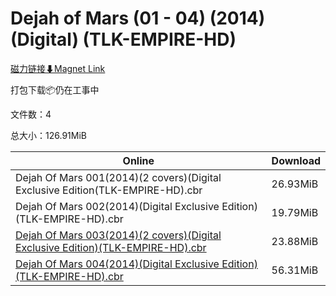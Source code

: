 # Dejah of Mars (01 - 04) (2014) (Digital) (TLK-EMPIRE-HD)

[磁力链接⬇Magnet Link](magnet:?xt=urn:btih:27429ddc27c806e95d8af51b515180696abc9a60&dn=Dejah%20of%20Mars%20%2801%20-%2004%29%20%282014%29%20%28Digital%29%20%28TLK-EMPIRE-HD%29)

打包下载📦仍在工事中

文件数：4

总大小：126.91MiB

Online | Download
--- | ---
Dejah Of Mars 001(2014)(2 covers)(Digital Exclusive Edition(TLK-EMPIRE-HD).cbr | 26.93MiB
Dejah Of Mars 002(2014)(Digital Exclusive Edition)(TLK-EMPIRE-HD).cbr | 19.79MiB
[Dejah Of Mars 003(2014)(2 covers)(Digital Exclusive Edition)(TLK-EMPIRE-HD).cbr](https://github.com/alicewish/markdown/blob/master/comic/Dejah-Of-Mars-003-2014-2-covers-Digital-Exclusive-Edition-TLK-EMPIRE-HD-cbr.md) | 23.88MiB
[Dejah Of Mars 004(2014)(Digital Exclusive Edition)(TLK-EMPIRE-HD).cbr](https://github.com/alicewish/markdown/blob/master/comic/Dejah-Of-Mars-004-2014-Digital-Exclusive-Edition-TLK-EMPIRE-HD-cbr.md) | 56.31MiB